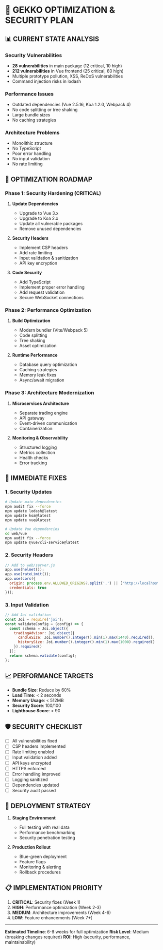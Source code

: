# 🚀 GEKKO OPTIMIZATION & SECURITY PLAN

## 📊 CURRENT STATE ANALYSIS

### Security Vulnerabilities
- **28 vulnerabilities** in main package (12 critical, 10 high)
- **212 vulnerabilities** in Vue frontend (25 critical, 60 high)
- Multiple prototype pollution, XSS, ReDoS vulnerabilities
- Command injection risks in lodash

### Performance Issues
- Outdated dependencies (Vue 2.5.16, Koa 1.2.0, Webpack 4)
- No code splitting or tree shaking
- Large bundle sizes
- No caching strategies

### Architecture Problems
- Monolithic structure
- No TypeScript
- Poor error handling
- No input validation
- No rate limiting

## 🎯 OPTIMIZATION ROADMAP

### Phase 1: Security Hardening (CRITICAL)
1. **Update Dependencies**
   - Upgrade to Vue 3.x
   - Upgrade to Koa 2.x
   - Update all vulnerable packages
   - Remove unused dependencies

2. **Security Headers**
   - Implement CSP headers
   - Add rate limiting
   - Input validation & sanitization
   - API key encryption

3. **Code Security**
   - Add TypeScript
   - Implement proper error handling
   - Add request validation
   - Secure WebSocket connections

### Phase 2: Performance Optimization
1. **Build Optimization**
   - Modern bundler (Vite/Webpack 5)
   - Code splitting
   - Tree shaking
   - Asset optimization

2. **Runtime Performance**
   - Database query optimization
   - Caching strategies
   - Memory leak fixes
   - Async/await migration

### Phase 3: Architecture Modernization
1. **Microservices Architecture**
   - Separate trading engine
   - API gateway
   - Event-driven communication
   - Containerization

2. **Monitoring & Observability**
   - Structured logging
   - Metrics collection
   - Health checks
   - Error tracking

## 🔧 IMMEDIATE FIXES

### 1. Security Updates
```bash
# Update main dependencies
npm audit fix --force
npm update lodash@latest
npm update koa@latest
npm update vue@latest

# Update Vue dependencies
cd web/vue
npm audit fix --force
npm update @vue/cli-service@latest
```

### 2. Security Headers
```javascript
// Add to web/server.js
app.use(helmet());
app.use(rateLimit());
app.use(cors({
  origin: process.env.ALLOWED_ORIGINS?.split(',') || ['http://localhost:3000'],
  credentials: true
}));
```

### 3. Input Validation
```javascript
// Add Joi validation
const Joi = require('joi');
const validateConfig = (config) => {
  const schema = Joi.object({
    tradingAdvisor: Joi.object({
      candleSize: Joi.number().integer().min(1).max(1440).required(),
      historySize: Joi.number().integer().min(1).max(1000).required()
    }).required()
  });
  return schema.validate(config);
};
```

## 📈 PERFORMANCE TARGETS

- **Bundle Size**: Reduce by 60%
- **Load Time**: < 2 seconds
- **Memory Usage**: < 512MB
- **Security Score**: 100/100
- **Lighthouse Score**: > 90

## 🛡️ SECURITY CHECKLIST

- [ ] All vulnerabilities fixed
- [ ] CSP headers implemented
- [ ] Rate limiting enabled
- [ ] Input validation added
- [ ] API keys encrypted
- [ ] HTTPS enforced
- [ ] Error handling improved
- [ ] Logging sanitized
- [ ] Dependencies updated
- [ ] Security audit passed

## 🚀 DEPLOYMENT STRATEGY

1. **Staging Environment**
   - Full testing with real data
   - Performance benchmarking
   - Security penetration testing

2. **Production Rollout**
   - Blue-green deployment
   - Feature flags
   - Monitoring & alerting
   - Rollback procedures

## 📋 IMPLEMENTATION PRIORITY

1. **CRITICAL**: Security fixes (Week 1)
2. **HIGH**: Performance optimization (Week 2-3)
3. **MEDIUM**: Architecture improvements (Week 4-6)
4. **LOW**: Feature enhancements (Week 7+)

---

**Estimated Timeline**: 6-8 weeks for full optimization
**Risk Level**: Medium (breaking changes required)
**ROI**: High (security, performance, maintainability)
